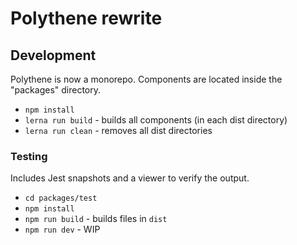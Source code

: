 # Polythene rewrite


## Development

Polythene is now a monorepo. Components are located inside the "packages" directory.

* `npm install`
* `lerna run build` - builds all components (in each dist directory)
* `lerna run clean` - removes all dist directories

### Testing

Includes Jest snapshots and a viewer to verify the output.

* `cd packages/test`
* `npm install`
* `npm run build` - builds files in `dist`
* `npm run dev` - WIP
